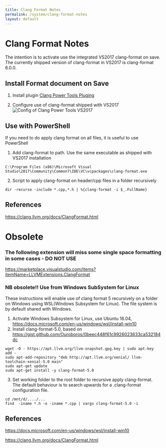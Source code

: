 ```yaml
---
title: Clang Format Notes
permalink: /system/clang-format-notes
layout: default
---
```


# Clang Format Notes

The intention is to activate use the integrated VS2017 clang-format on save. The currently shipped version of clang-format in VS2017 is clang-format 6.0.0.

## Install Format document on Save

1. Install plugin
[Clang Power Tools Pluging](https://marketplace.visualstudio.com/items?itemName=caphyon.ClangPowerTools)

2. Configure use of clang-format shipped with VS2017
![Config of Clang Power Tools VS2017]({{site.baseurl}}/assets/images/clang-power-tools.png)


## Use with PowerShell
If you need to do apply clang format on all files, it is useful to use PowerShell

1. Add clang-format to path. Use the same executable as shipped with VS2017 installation

```
C:\Program Files (x86)\Microsoft Visual Studio\2017\Community\Common7\IDE\VC\vcpackages\clang-format.exe
```

2. Script to apply clang-format on header/cpp files in a folder recursively
```
dir -recurse -include *.cpp,*.h | %{clang-format -i $_.FullName}
```

## References
https://clang.llvm.org/docs/ClangFormat.html



# Obsolete 

### The following extension will miss some single space formatting in some cases - DO NOT USE

https://marketplace.visualstudio.com/items?itemName=LLVMExtensions.ClangFormat

### NB obsolete!! Use from Windows SubSystem for Linux

These instructions will enable use of clang format 5 recursively on a folder on Windows using WSL(Windows Subsystem for Linux). The file system is by default shared with Windows.

1. Activate Windows Subsystem for Linux, use Ubuntu 16.04, https://docs.microsoft.com/en-us/windows/wsl/install-win10
2. Install clang-format-5.0, based on https://gist.github.com/Ouroboros/0beec448f61c9926023633ca532184dc
```
wget -O - https://apt.llvm.org/llvm-snapshot.gpg.key | sudo apt-key add -
sudo apt-add-repository "deb http://apt.llvm.org/xenial/ llvm-toolchain-xenial-5.0 main"
sudo apt-get update
sudo apt-get install -y clang-format-5.0
```

3. Set working folder to the root folder to recursive apply clang-format. The default behaviour is to search upwards for a .clang-format configuration file.

```
cd /mnt/d/..../...
find  -iname *.h -o -iname *.cpp | xargs clang-format-5.0 -i
```

## References
https://docs.microsoft.com/en-us/windows/wsl/install-win10

https://clang.llvm.org/docs/ClangFormat.html
